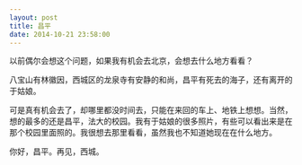 ```yaml
---
layout: post
title: 昌平
date: 2014-10-21 23:58:00
---
```



以前偶尔会想这个问题，如果我有机会去北京，会想去什么地方看看？

八宝山有林徽因，西城区的龙泉寺有安静的和尚，昌平有死去的海子，还有离开的于姑娘。

可是真有机会去了，却哪里都没时间去，只能在来回的车上、地铁上想想。当然，想的最多的还是昌平，法大的校园。我有于姑娘的很多照片，有些可以看出来是在那个校园里面照的。我很想去那里看看，虽然我也不知道她现在在什么地方。

你好，昌平。再见，西城。


